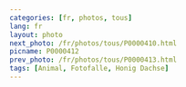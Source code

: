 ```yaml
---
categories: [fr, photos, tous]
lang: fr
layout: photo
next_photo: /fr/photos/tous/P0000410.html
picname: P0000412
prev_photo: /fr/photos/tous/P0000413.html
tags: [Animal, Fotofalle, Honig Dachse]
---
```

